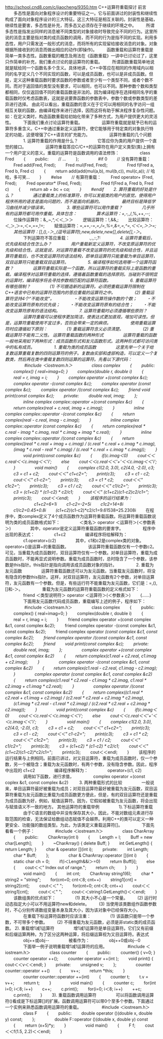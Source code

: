 http://school.cnd8.com/c/jiaocheng/9350.htm
C++运算符重载探讨
前言 
　　多态性是面向对象程序设计的重要特征之一。它与前面讲过的封装性和继续性构成了面向对象程序设计的三大特征。这三大特征是相互关联的。封装性是基础，继续性是要害，多态性是补充，而多态又必须存在于继续的环境之中。 
　　所谓多态性是指发出同样的消息被不同类型的对象接收时导致完全不同的行为。这里所说的消息主要是指对类的成员函数的调用，而不同的行为是指不同的实现。利用多态性，用户只需发送一般形式的消息，而将所有的实现留给接收消息的对象。对象根据所接收到的消息而做出相应的动作(即操作)。 
　　函数重载和运算符重载是简单一类多态性。函数重载的概念及用法在《函数重载》一讲中已讨论过了，这里只作简单的补充，我们重点讨论的是运算符的重载。 
　　所谓函数重载简单地说就是赋给同一个函数名多个含义。具体地讲，C++中答应在相同的作用域内以相同的名字定义几个不同实现的函数，可以是成员函数，也可以是非成员函数。但是，定义这种重载函数时要求函数的参数或者至少有一个类型不同，或者个数不同。而对于返回值的类型没有要求，可以相同，也可以不同。那种参数个数和类型都相同，仅仅返回值不同的重载函数是非法的。因为编译程序在选择相同名字的重载函数时仅考虑函数表，这就是说要靠函数的参数表中，参数个数或参数类型的差异进行选择。 由此可以看出，重载函数的意义在于它可以用相同的名字访问一组相互关联的函数，由编译程序来进行选择，因而这将有助于解决程序复杂性问题。如：在定义类时，构造函数重载给初始化带来了多种方式，为用户提供更大的灵活性。 
　　下面我们重点讨论运算符重载。 
　　
　　运算符重载就是赋予已有的运算符多重含义。C++中通过重新定义运算符，使它能够用于特定类的对象执行特定的功能，这便增强了C++语言的扩充能力。 
　　
　　运算符重载的几个问题 
　　
　　1. 运算符重载的作用是什么？ 
　　
　　它答应你为类的用户提供一个直觉的接口。 
　　
　　运算符重载答应C/C++的运算符在用户定义类型(类)上拥有一个用户定义的意义。重载的运算符是函数调用的语法修饰： 
　　
　　 class Fred
　　{
　　public:
　　// ...
　　};
　　
　　#if 0
　　// 没有算符重载：
　　Fred add(Fred, Fred);
　　Fred mul(Fred, Fred);
　　
　　Fred f(Fred a, Fred b, Fred c)
　　{
　　return add(add(mul(a,b), mul(b,c)), mul(c,a)); // 哈哈，多可笑...
　　}
　　#else
　　// 有算符重载：
　　Fred operator+ (Fred, Fred);
　　Fred operator* (Fred, Fred); 
　　
　　Fred f(Fred a, Fred b, Fred c)
　　{
　　return a*b + b*c + c*a;
　　}
　　#endif 
　　2. 算符重载的好处是什么？ 
　　
　　通过重载类上的标准算符，你可以发掘类的用户的直觉。使得用户程序所用的语言是面向问题的，而不是面向机器的。 
　　
　　最终目标是降低学习曲线并减少错误率。 
　　
　　3. 哪些运算符可以用作重载？ 
　　
　　几乎所有的运算符都可用作重载。具体包含： 
　　
　　算术运算符：+,-,*,/,%,++,--;
　　位操作运算符：&,,~,^,＜＜,＞＞
　　逻辑运算符：!,&&,;
　　比较运算符：＜,＞,＞=,＜=,==,!=;
　　赋值运算符：=,+=,-=,*=,/=,%=,&=,=,^=,＜＜=,＞＞=;
　　其他运算符：[],(),-＞,,(逗号运算符),new,delete,new[],delete[],-＞*。 
　　
　　下列运算符不答应重载： 
　　
　　.,.*,::,?: 
　　
　　4. 运算符重载后，优先级和结合性怎么办？ 
　　
　　用户重载新定义运算符，不改变原运算符的优先级和结合性。这就是说，对运算符重载不改变运算符的优先级和结合性，并且运算符重载后，也不改变运算符的语法结构，即单目运算符只能重载为单目运算符，双目运算符只能重载双目运算符。 
　　
　　5. 编译程序如何选用哪一个运算符函数？ 
　　
　　运算符重载实际是一个函数，所以运算符的重载实际上是函数的重载。编译程序对运算符重载的选择，遵循着函数重载的选择原则。当碰到不很明显的运算时，编译程序将去寻找参数相匹配的运算符函数。 
　　
　　6. 重载运算符有哪些限制？ 
　　
　　(1) 不可臆造新的运算符。必须把重载运算符限制在C++语言中已有的运算符范围内的答应重载的运算符之中。 
　　
　　(2) 重载运算符坚持4个“不能改变”。 
　　
　　・不能改变运算符操作数的个数；
　　・不能改变运算符原有的优先级；
　　・不能改变运算符原有的结合性；
　　・不能改变运算符原有的语法结构。 
　　
　　7. 运算符重载时必须遵循哪些原则？ 
　　
　　运算符重载可以使程序更加简洁，使表达式更加直观，增加可读性。但是，运算符重载使用不宜过多，否则会带来一定的麻烦。 
　　
　　使用重载运算符时应遵循如下原则： 
　　
　　(1) 重载运算符含义必须清楚。 
　　
　　(2) 重载运算符不能有二义性。 运算符重载函数的两种形式 
　　
　　运算符重载的函数一般地采用如下两种形式：成员函数形式和友元函数形式。这两种形式都可访问类中的私有成员。 
　　
　　1. 重载为类的成员函数 
　　
　　这里先举一个关于给复数运算重载复数的四则运算符的例子。复数由实部和虚部构造，可以定义一个复数类，然后再在类中重载复数四则运算的运算符。先看以下源代码： 
　　
　　 #include ＜iostream.h＞ 
　　
　　class complex
　　{
　　public:
　　complex() { real=imag=0; }
　　complex(double r, double i)
　　{
　　real = r, imag = i;
　　}
　　complex operator +(const complex &c);
　　complex operator -(const complex &c);
　　complex operator *(const complex &c);
　　complex operator /(const complex &c);
　　friend void print(const complex &c);
　　private:
　　double real, imag;
　　}; 
　　
　　inline complex complex::operator +(const complex &c)
　　{
　　return complex(real + c.real, imag + c.imag);
　　} 
　　
　　inline complex complex::operator -(const complex &c)
　　{
　　return complex(real - c.real, imag - c.imag);
　　} 
　　
　　inline complex complex::operator *(const complex &c)
　　{
　　return complex(real * c.real - imag * c.imag, real * c.imag + imag * c.real);
　　} 
　　
　　inline complex complex::operator /(const complex &c)
　　{
　　return complex((real * c.real + imag + c.imag) / (c.real * c.real + c.imag * c.imag),
　　(imag * c.real - real * c.imag) / (c.real * c.real + c.imag * c.imag));
　　} 
　　
　　void print(const complex &c)
　　{
　　if(c.imag＜0)
　　cout＜＜c.real＜＜c.imag＜＜'i';
　　else
　　cout＜＜c.real＜＜'+'＜＜c.imag＜＜'i';
　　} 
　　
　　void main()
　　{
　　complex c1(2.0, 3.0), c2(4.0, -2.0), c3;
　　c3 = c1 + c2;
　　cout＜＜" c1+c2=";
　　print(c3);
　　c3 = c1 - c2;
　　cout＜＜" c1-c2=";
　　print(c3);
　　c3 = c1 * c2;
　　cout＜＜" c1*c2=";
　　print(c3);
　　c3 = c1 / c2;
　　cout＜＜" c1/c2=";
　　print(c3);
　　c3 = (c1+c2) * (c1-c2) * c2/c1;
　　cout＜＜" (c1+c2)*(c1-c2)*c2/c1=";
　　print(c3);
　　cout＜＜endl;
　　} 
　　该程序的运行结果为： 
　　
　　 
　　 c1+c2=6+1i
　　c1-c2=-2+5i
　　c1*c2=14+8i
　　c1/c2=0.45+0.8i
　　(c1+c2)*(c1-c2)*c2/c1=9.61538+25.2308i 
　　在程序中，类complex定义了4个成员函数作为运算符重载函数。将运算符重载函数说明为类的成员函数格式如下： 
　　
　　＜类名＞ operator ＜运算符＞(＜参数表＞) 
　　
　　其中，operator是定义运算符重载函数的要害字。 
　　
　　程序中出现的表达式： 
　　
　　c1+c2 
　　
　　编译程序将给解释为： 
　　
　　c1.operator+(c2) 
　　
　　其中，c1和c2是complex类的对象。operator+()是运算+的重载函数。 
　　
　　该运算符重载函数仅有一个参数c2。可见，当重载为成员函数时，双目运算符仅有一个参数。对单目运算符，重载为成员函数时，不能再显式说明参数。重载为成员函数时，总时隐含了一个参数，该参数是this指针。this指针是指向调用该成员函数对象的指针。 
　　
　　2. 重载为友元函数 
　　
　　运算符重载函数还可以为友元函数。当重载友元函数时，将没有隐含的参数this指针。这样，对双目运算符，友元函数有2个参数，对单目运算符，友元函数有一个参数。但是，有些运行符不能重载为友元函数，它们是：=,(),[]和-＞。 
　　
　　重载为友元函数的运算符重载函数的定义格式如下： 
　　
　　friend ＜类型说明符＞ operator ＜运算符＞(＜参数表＞)
　　{……} 
　　
　　下面用友元函数代码成员函数，重载编写上述的例子，程序如下： 
　　
　　 #include ＜iostream.h＞ 
　　
　　class complex
　　{
　　public:
　　complex() { real=imag=0; }
　　complex(double r, double i)
　　{
　　real = r, imag = i;
　　}
　　friend complex operator +(const complex &c1, const complex &c2);
　　friend complex operator -(const complex &c1, const complex &c2);
　　friend complex operator *(const complex &c1, const complex &c2);
　　friend complex operator /(const complex &c1, const complex &c2);
　　friend 
　　void print(const complex &c);
　　private:
　　double real, imag;
　　}; 
　　
　　complex operator +(const complex &c1, const complex &c2)
　　{
　　return complex(c1.real + c2.real, c1.imag + c2.imag);
　　} 
　　
　　complex operator -(const complex &c1, const complex &c2)
　　{
　　return complex(c1.real - c2.real, c1.imag - c2.imag);
　　} 
　　
　　complex operator *(const complex &c1, const complex &c2)
　　{
　　return complex(c1.real * c2.real - c1.imag * c2.imag, c1.real * c2.imag + c1.imag * c2.real);
　　} 
　　
　　complex operator /(const complex &c1, const complex &c2)
　　{
　　return complex((c1.real * c2.real + c1.imag + c2.imag) / (c2.real * c2.real + c2.imag * c2.imag),
　　(c1.imag * c2.real - c1.real * c2.imag) / (c2.real * c2.real + c2.imag * c2.imag));
　　} 
　　
　　void print(const complex &c)
　　{
　　if(c.imag＜0)
　　cout＜＜c.real＜＜c.imag＜＜'i';
　　else
　　cout＜＜c.real＜＜'+'＜＜c.imag＜＜'i';
　　} 
　　
　　void main()
　　{
　　complex c1(2.0, 3.0), c2(4.0, -2.0), c3;
　　c3 = c1 + c2;
　　cout＜＜" c1+c2=";
　　print(c3);
　　c3 = c1 - c2;
　　cout＜＜" c1-c2=";
　　print(c3);
　　c3 = c1 * c2;
　　cout＜＜" c1*c2=";
　　print(c3);
　　c3 = c1 / c2;
　　cout＜＜" c1/c2=";
　　print(c3);
　　c3 = (c1+c2) * (c1-c2) * c2/c1;
　　cout＜＜" (c1+c2)*(c1-c2)*c2/c1=";
　　print(c3);
　　cout＜＜endl;
　　} 
　　该程序的运行结果与上例相同。前面已讲过，对又目运算符，重载为成员函数时，仅一个参数，另一个被隐含；重载为友元函数时，有两个参数，没有隐含参数。因此，程序中出现的 c1+c2 
　　
　　编译程序解释为： 
　　
　　operator+(c1, c2) 
　　
　　调用如下函数，进行求值， 
　　
　　complex operator +(const coplex &c1, const complex &c2) 
　　 3. 两种重载形式的比较 
　　
　　一般说来，单目运算符最好被重载为成员；对双目运算符最好被重载为友元函数，双目运算符重载为友元函数比重载为成员函数更方便此，但是，有的双目运算符还是重载为成员函数为好，例如，赋值运算符。因为，它假如被重载为友元函数，将会出现与赋值语义不一致的地方。 其他运算符的重载举例 
　　
　　1).下标运算符重载 
　　
　　由于C语言的数组中并没有保存其大小，因此，不能对数组元素进行存取范围的检查，无法保证给数组动态赋值不会越界。利用C++的类可以定义一种更安全、功能强的数组类型。为此，为该类定义重载运算符[]。 
　　
　　下面先看看一个例子： 
　　
　　 #include ＜iostream.h＞ 
　　
　　class CharArray
　　{
　　public:
　　CharArray(int l)
　　{
　　Length = l;
　　Buff = new char[Length];
　　}
　　~CharArray() { delete Buff; }
　　int GetLength() { return Length; }
　　char & operator [](int i);
　　private:
　　int Length;
　　char * Buff;
　　}; 
　　
　　char & CharArray::operator [](int i)
　　{
　　static char ch = 0;
　　if(i＜Length&&i＞=0)
　　return Buff[i];
　　else
　　{
　　cout＜＜" Index out of range.";
　　return ch;
　　}
　　} 
　　
　　void main()
　　{
　　int cnt;
　　CharArray string1(6);
　　char * string2 = "string";
　　for(cnt=0; cnt＜8; cnt++)
　　string1[cnt] = string2[cnt];
　　cout＜＜" ";
　　for(cnt=0; cnt＜8; cnt++)
　　cout＜＜string1[cnt];
　　cout＜＜" ";
　　cout＜＜string1.GetLength()＜＜endl;
　　} 
　　该数组类的优点如下： 
　　
　　(1) 其大小不心是一个常量。
　　(2) 运行时动态指定大小可以不用运算符new和delete。
　　(3) 当使用该类数组作函数参数时，不心分别传递数组变量本身及其大小，因为该对象中已经保存大小。 
　　
　　在重载下标运算符函数时应该注重： 
　　
　　(1) 该函数只能带一个参数，不可带多个参数。
　　(2) 不得重载为友元函数，必须是非static类的成员函数。 2). 重载增1减1运算符 
　　
　　增1减1运算符是单目运算符。它们又有前缀和后缀运算两种。为了区分这两种运算，将后缀运算视为又目运算符。表达式 
　　
　　obj++或obj-- 
　　
　　被看作为： 
　　
　　obj++0或obj--0 
　　
　　下面举一例子说明重载增1减1运算符的应用。 
　　
　　 #include ＜iostream.h＞ 
　　
　　class counter
　　{
　　public:
　　counter() { v=0; }
　　counter operator ++();
　　counter operator ++(int );
　　void print() { cout＜＜v＜＜endl; }
　　private:
　　unsigned v;
　　}; 
　　
　　counter counter::operator ++()
　　{
　　v++;
　　return *this;
　　} 
　　
　　counter counter::operator ++(int)
　　{
　　counter t;
　　t.v = v++;
　　return t;
　　} 
　　
　　void main()
　　{
　　counter c;
　　for(int i=0; i＜8; i++)
　　c++;
　　c.print();
　　for(i=0; i＜8; i++)
　　++c;
　　c.print();
　　} 
　　3). 重载函数调用运算符 
　　
　　可以将函数调用运算符()看成是下标运算[]的扩展。函数调用运算符可以带0个至多个参数。下面通过一个实例来熟悉函数调用运算符的重载。 
　　
　　 #include ＜iostream.h＞ 
　　
　　class F
　　{
　　public:
　　double operator ()(double x, double y) const;
　　}; 
　　
　　double F::operator ()(double x, double y) const
　　{
　　return (x+5)*y;
　　} 
　　
　　void main()
　　{
　　F f;
　　cout＜＜f(1.5, 2.2)＜＜endl;
　　}
